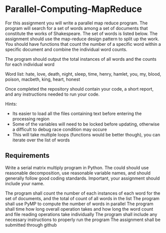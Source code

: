 # Parallel-Computing-MapReduce
For this assignment you will write a parallel map reduce program. The program will search for a set 
of words among a set of documents that constitute the works of Shakespeare. The set of words is listed 
below. The assignment should use the map-reduce design pattern to split up the work. You should have
functions that count the number of a specific word within a specific document and combine the individual
word counts.

The program should output the total instances of all words and the counts for each individual word

Word list:
hate, love, death, night, sleep, time, henry, hamlet, you, my, blood, poison, macbeth, king, heart, honest

Once completed the repository should contain your code, a short report, and any instructions needed to run your code.

Hints: 
* Its easier to load all the files containing text before entering the processing region
* Some of the variables will need to be locked before updating, otherwise a difficult to debug race condition may occure
* This will take multiple loops (functions would be better though), you can iterate over the list of words

## Requirements 

Write a serial matrix multiply program in Python. The could should use reasonable decomposition, use reasonable variable names, and should generally follow good coding standards. Important, your assignment should include your name. 

The program shall count the number of each instances of each word for the set of documents, and the total of count of all words in the list
The program shall use PyMP to compute the number of words in parallel
The program shall time how long overall operation takes and how long the word count and file reading operations take individually
The program shall include any necessary instructions to properly run the program 
The assignment shall be submitted through github 
